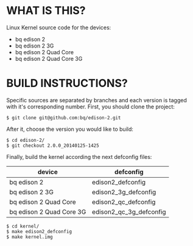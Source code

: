 WHAT IS THIS?
=============

Linux Kernel source code for the devices: 
* bq edison 2 
* bq edison 2 3G 
* bq edison 2 Quad Core 
* bq edison 2 Quad Core 3G

BUILD INSTRUCTIONS?
===================

Specific sources are separated by branches and each version is tagged with it's corresponding number. First, you should
clone the project:

	$ git clone git@github.com:bq/edison-2.git

After it, choose the version you would like to build:

	$ cd edison-2/
	$ git checkout 2.0.0_20140125-1425


Finally, build the kernel according the next defconfig files:

| device 										| defconfig								|
| --------------------------|-------------------------|
| bq edison 2 							| edison2_defconfig				|
| bq edison 2 3G 						| edison2_3g_defconfig		|
| bq edison 2 Quad Core 		|	edison2_qc_defconfig		|
| bq edison 2 Quad Core 3G	|	edison2_qc_3g_defconfig	|

	$ cd kernel/
	$ make edison2_defconfig
	$ make kernel.img





